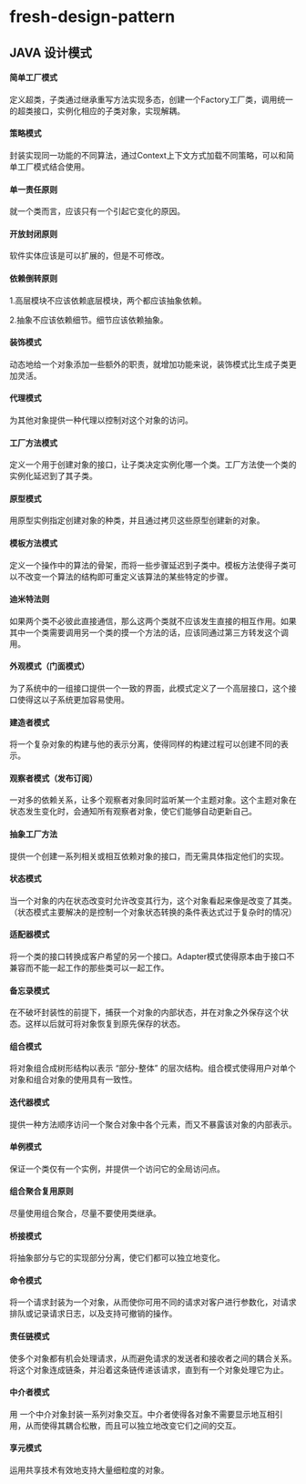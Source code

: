 # fresh-design-pattern

## JAVA 设计模式

#### 简单工厂模式

定义超类，子类通过继承重写方法实现多态，创建一个Factory工厂类，调用统一的超类接口，实例化相应的子类对象，实现解耦。

#### 策略模式

封装实现同一功能的不同算法，通过Context上下文方式加载不同策略，可以和简单工厂模式结合使用。

#### 单一责任原则

就一个类而言，应该只有一个引起它变化的原因。

#### 开放封闭原则
软件实体应该是可以扩展的，但是不可修改。

#### 依赖倒转原则

1.高层模块不应该依赖底层模块，两个都应该抽象依赖。

2.抽象不应该依赖细节。细节应该依赖抽象。

#### 装饰模式

动态地给一个对象添加一些额外的职责，就增加功能来说，装饰模式比生成子类更加灵活。

#### 代理模式

为其他对象提供一种代理以控制对这个对象的访问。

#### 工厂方法模式

定义一个用于创建对象的接口，让子类决定实例化哪一个类。工厂方法使一个类的实例化延迟到了其子类。

#### 原型模式

用原型实例指定创建对象的种类，并且通过拷贝这些原型创建新的对象。

#### 模板方法模式

定义一个操作中的算法的骨架，而将一些步骤延迟到子类中。模板方法使得子类可以不改变一个算法的结构即可重定义该算法的某些特定的步骤。

#### 迪米特法则

如果两个类不必彼此直接通信，那么这两个类就不应该发生直接的相互作用。如果其中一个类需要调用另一个类的摸一个方法的话，应该同通过第三方转发这个调用。

#### 外观模式（门面模式）

为了系统中的一组接口提供一个一致的界面，此模式定义了一个高层接口，这个接口使得这以子系统更加容易使用。

#### 建造者模式

将一个复杂对象的构建与他的表示分离，使得同样的构建过程可以创建不同的表示。

#### 观察者模式（发布订阅）

一对多的依赖关系，让多个观察者对象同时监听某一个主题对象。这个主题对象在状态发生变化时，会通知所有观察者对象，使它们能够自动更新自己。

#### 抽象工厂方法

提供一个创建一系列相关或相互依赖对象的接口，而无需具体指定他们的实现。

#### 状态模式

当一个对象的内在状态改变时允许改变其行为，这个对象看起来像是改变了其类。（状态模式主要解决的是控制一个对象状态转换的条件表达式过于复杂时的情况）

#### 适配器模式

将一个类的接口转换成客户希望的另一个接口。Adapter模式使得原本由于接口不兼容而不能一起工作的那些类可以一起工作。

#### 备忘录模式

在不破坏封装性的前提下，捕获一个对象的内部状态，并在对象之外保存这个状态。这样以后就可将对象恢复到原先保存的状态。

#### 组合模式

将对象组合成树形结构以表示 “部分-整体” 的层次结构。组合模式使得用户对单个对象和组合对象的使用具有一致性。 

#### 迭代器模式

提供一种方法顺序访问一个聚合对象中各个元素，而又不暴露该对象的内部表示。

#### 单例模式

保证一个类仅有一个实例，并提供一个访问它的全局访问点。

#### 组合聚合复用原则

尽量使用组合聚合，尽量不要使用类继承。

#### 桥接模式

将抽象部分与它的实现部分分离，使它们都可以独立地变化。

#### 命令模式

将一个请求封装为一个对象，从而使你可用不同的请求对客户进行参数化，对请求排队或记录请求日志，以及支持可撤销的操作。

#### 责任链模式

使多个对象都有机会处理请求，从而避免请求的发送者和接收者之间的耦合关系。将这个对象连成链条，并沿着这条链传递该请求，直到有一个对象处理它为止。

#### 中介者模式

用 一个中介对象封装一系列对象交互。中介者使得各对象不需要显示地互相引用，从而使得其耦合松散，而且可以独立地改变它们之间的交互。

#### 享元模式

运用共享技术有效地支持大量细粒度的对象。

